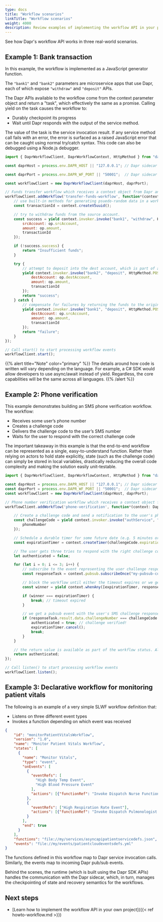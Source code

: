 ```yaml
---
type: docs
title: "Workflow scenarios"
linkTitle: "Workflow scenarios"
weight: 4000
description: Review examples of implementing the workflow API in your project
---
```


See how Dapr's workflow API works in three real-world scenarios. 

## Example 1: Bank transaction

In this example, the workflow is implemented as a JavaScript generator function. 

The `"bank1"` and `"bank2"` parameters are microservice apps that use Dapr, each of which expose `"withdraw"` and `"deposit"` APIs. 

The Dapr APIs available to the workflow come from the context parameter object and return a "task", which effectively the same as a promise. Calling yield on the task causes the workflow to:

- Durably checkpoint its progress
- Wait until Dapr responds with the output of the service method. 

The value of the task is the service invocation result. If any service method call fails with an error, the error is surfaced as a raised JavaScript error that can be caught using normal try/catch syntax. This code can also be debugged using a Node.js debugger.


```js
import { DaprWorkflowClient, DaprWorkflowContext, HttpMethod } from "dapr-client"; 

const daprHost = process.env.DAPR_HOST || "127.0.0.1"; // Dapr sidecar host 

const daprPort = process.env.DAPR_WF_PORT || "50001";  // Dapr sidecar port for workflow 

const workflowClient = new DaprWorkflowClient(daprHost, daprPort); 

// Funds transfer workflow which receives a context object from Dapr and an input 
workflowClient.addWorkflow('transfer-funds-workflow', function*(context: DaprWorkflowContext, op: any) { 
    // use built-in methods for generating psuedo-random data in a workflow-safe way 
    const transactionId = context.createV5uuid(); 

    // try to withdraw funds from the source account. 
    const success = yield context.invoker.invoke("bank1", "withdraw", HttpMethod.POST, { 
        srcAccount: op.srcAccount, 
        amount: op.amount, 
        transactionId 
    }); 

    if (!success.success) { 
        return "Insufficient funds"; 
    } 

    try { 
        // attempt to deposit into the dest account, which is part of a separate microservice app 
        yield context.invoker.invoke("bank2", "deposit", HttpMethod.POST, {
            destAccount: op.destAccount, 
            amount: op.amount, 
            transactionId 
        }); 
        return "success"; 
    } catch { 
        // compensate for failures by returning the funds to the original account 
        yield context.invoker.invoke("bank1", "deposit", HttpMethod.POST, { 
            destAccount: op.srcAccount, 
            amount: op.amount, 
            transactionId 
        }); 
        return "failure"; 
    } 
}); 

// Call start() to start processing workflow events 
workflowClient.start(); 
```

{{% alert title="Note" color="primary" %}}
The details around how code is written will vary depending on the language. For example, a C# SDK would allow developers to use async/await instead of yield. Regardless, the core capabilities will be the same across all languages.
{{% /alert %}}

## Example 2: Phone verification

This example demonstrates building an SMS phone verification workflow. The workflow:

- Receives some user’s phone number
- Creates a challenge code
- Delivers the challenge code to the user’s SMS number
- Waits for the user to respond with the correct challenge code

The important takeaway in this example is that the end-to-end workflow can be represented as a single, easy-to-understand function. Rather than relying on actors to hold state explicitly, state (such as the challenge code) can simply be stored in local variables, drastically reducing the overall code complexity and making the solution easily unit-testable.

```js
import { DaprWorkflowClient, DaprWorkflowContext, HttpMethod } from "dapr-client"; 

const daprHost = process.env.DAPR_HOST || "127.0.0.1"; // Dapr sidecar host 
const daprPort = process.env.DAPR_WF_PORT || "50001";  // Dapr sidecar port for workflow 
const workflowClient = new DaprWorkflowClient(daprHost, daprPort); 

// Phone number verification workflow which receives a context object from Dapr and an input 
workflowClient.addWorkflow('phone-verification', function*(context: DaprWorkflowContext, phoneNumber: string) { 

    // Create a challenge code and send a notification to the user's phone 
    const challengeCode = yield context.invoker.invoke("authService", "createSmsChallenge", HttpMethod.POST, { 
        phoneNumber 
    }); 

    // Schedule a durable timer for some future date (e.g. 5 minutes or perhaps even 24 hours from now) 
    const expirationTimer = context.createTimer(challengeCode.expiration); 

    // The user gets three tries to respond with the right challenge code 
    let authenticated = false; 

    for (let i = 0; i <= 3; i++) { 
        // subscribe to the event representing the user challenge response 
        const responseTask = context.pubsub.subscribeOnce("my-pubsub-component", "sms-challenge-topic"); 

        // block the workflow until either the timeout expires or we get a response event 
        const winner = yield context.whenAny([expirationTimer, responseTask]); 

        if (winner === expirationTimer) { 
            break; // timeout expired 
        } 

        // we get a pubsub event with the user's SMS challenge response 
        if (responseTask.result.data.challengeNumber === challengeCode.number) { 
            authenticated = true; // challenge verified! 
            expirationTimer.cancel(); 
            break; 
        } 
    } 

    // the return value is available as part of the workflow status. Alternatively, we could send a notification. 
    return authenticated; 
}); 

// Call listen() to start processing workflow events 
workflowClient.listen(); 
```

## Example 3: Declarative workflow for monitoring patient vitals

The following is an example of a very simple SLWF workflow definition that:

- Listens on three different event types
- Invokes a function depending on which event was received

```json
{ 
    "id": "monitorPatientVitalsWorkflow", 
    "version": "1.0", 
    "name": "Monitor Patient Vitals Workflow", 
    "states": [ 
      { 
        "name": "Monitor Vitals", 
        "type": "event", 
        "onEvents": [ 
          { 
            "eventRefs": [ 
              "High Body Temp Event", 
              "High Blood Pressure Event" 
            ], 
            "actions": [{"functionRef": "Invoke Dispatch Nurse Function"}] 
          }, 
          { 
            "eventRefs": ["High Respiration Rate Event"], 
            "actions": [{"functionRef": "Invoke Dispatch Pulmonologist Function"}] 
          } 
        ], 
        "end": true 
      } 
    ], 
    "functions": "file://my/services/asyncapipatientservicedefs.json", 
    "events": "file://my/events/patientcloudeventsdefs.yml" 
} 
```

The functions defined in this workflow map to Dapr service invocation calls. Similarly, the events map to incoming Dapr pub/sub events. 

Behind the scenes, the runtime (which is built using the Dapr SDK APIs) handles the communication with the Dapr sidecar, which, in turn, manages the checkpointing of state and recovery semantics for the workflows.

## Next steps

- [Learn how to implement the workflow API in your own project]({{< ref howto-workflow.md >}})